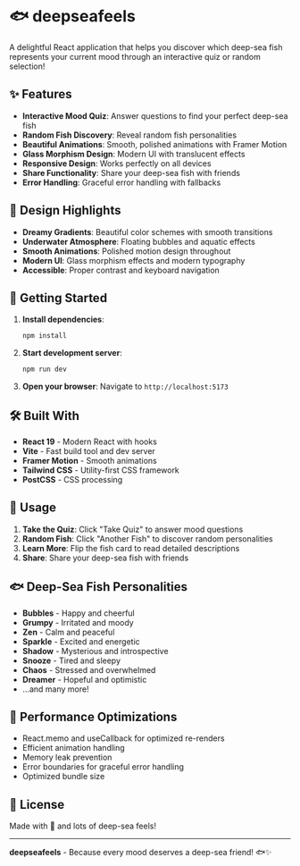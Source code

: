 # 🐟 deepseafeels

A delightful React application that helps you discover which deep-sea fish represents your current mood through an interactive quiz or random selection!

## ✨ Features

- **Interactive Mood Quiz**: Answer questions to find your perfect deep-sea fish
- **Random Fish Discovery**: Reveal random fish personalities
- **Beautiful Animations**: Smooth, polished animations with Framer Motion
- **Glass Morphism Design**: Modern UI with translucent effects
- **Responsive Design**: Works perfectly on all devices
- **Share Functionality**: Share your deep-sea fish with friends
- **Error Handling**: Graceful error handling with fallbacks

## 🎨 Design Highlights

- **Dreamy Gradients**: Beautiful color schemes with smooth transitions
- **Underwater Atmosphere**: Floating bubbles and aquatic effects
- **Smooth Animations**: Polished motion design throughout
- **Modern UI**: Glass morphism effects and modern typography
- **Accessible**: Proper contrast and keyboard navigation

## 🚀 Getting Started

1. **Install dependencies**:

   ```bash
   npm install
   ```

2. **Start development server**:

   ```bash
   npm run dev
   ```

3. **Open your browser**:
   Navigate to `http://localhost:5173`

## 🛠️ Built With

- **React 19** - Modern React with hooks
- **Vite** - Fast build tool and dev server
- **Framer Motion** - Smooth animations
- **Tailwind CSS** - Utility-first CSS framework
- **PostCSS** - CSS processing

## 📱 Usage

1. **Take the Quiz**: Click "Take Quiz" to answer mood questions
2. **Random Fish**: Click "Another Fish" to discover random personalities
3. **Learn More**: Flip the fish card to read detailed descriptions
4. **Share**: Share your deep-sea fish with friends

## 🐟 Deep-Sea Fish Personalities

- **Bubbles** - Happy and cheerful
- **Grumpy** - Irritated and moody
- **Zen** - Calm and peaceful
- **Sparkle** - Excited and energetic
- **Shadow** - Mysterious and introspective
- **Snooze** - Tired and sleepy
- **Chaos** - Stressed and overwhelmed
- **Dreamer** - Hopeful and optimistic
- ...and many more!

## 🔧 Performance Optimizations

- React.memo and useCallback for optimized re-renders
- Efficient animation handling
- Memory leak prevention
- Error boundaries for graceful error handling
- Optimized bundle size

## 📄 License

Made with 💙 and lots of deep-sea feels!

---

**deepseafeels** - Because every mood deserves a deep-sea friend! 🐟✨
